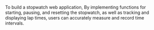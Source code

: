 To build a stopwatch web application,  By implementing functions for starting, pausing, and resetting the stopwatch, as well as tracking and displaying lap times, users can accurately measure and record time intervals.
